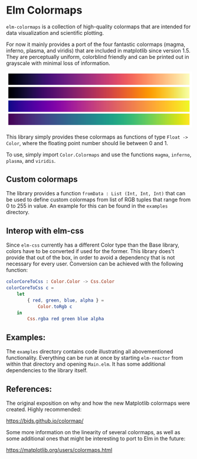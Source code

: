 # Elm Colormaps

`elm-colormaps` is a collection of high-quality colormaps that are intended for data visualization and scientific plotting.

For now it mainly provides a port of the four fantastic colormaps (magma, inferno, plasma, and viridis) that are included in matplotlib since version 1.5. They are perceptually uniform, colorblind friendly and can be printed out in grayscale with minimal loss of information.

![magma, inferno, plasma, and viridis](images/matplotlib.png "magma, inferno, plasma, and viridis")

This library simply provides these colormaps as functions of type `Float -> Color`, where the floating point number should lie between 0 and 1.

To use, simply import `Color.Colormaps` and use the functions `magma`, `inferno`, `plasma`, and `viridis`.

## Custom colormaps

The library provides a function `fromData : List (Int, Int, Int)` that can be used to define custom colormaps from list of RGB tuples that range from 0 to 255 in value. An example for this can be found in the `examples` directory.

## Interop with elm-css

Since `elm-css` currently has a different Color type than the Base library, colors have to be converted if used for the former. This library does't provide that out of the box, in order to avoid a dependency that is not necessary for every user. Conversion can be achieved with the following function:

```elm
colorCoreToCss : Color.Color -> Css.Color
colorCoreToCss c =
    let
        { red, green, blue, alpha } =
            Color.toRgb c
    in
        Css.rgba red green blue alpha
```

## Examples:

The `examples` directory contains code illustrating all abovementioned functionality. Everything can be run at once by starting `elm-reactor` from within that directory and opening `Main.elm`. It has some additional dependencies to the library itself.

## References:

The original exposition on why and how the new Matplotlib colormaps were created. Highly recommended:

https://bids.github.io/colormap/

Some more information on the linearity of several colormaps, as well as some additional ones that might be interesting to port to Elm in the future:

https://matplotlib.org/users/colormaps.html
